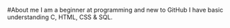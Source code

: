 #About me
I am a beginner at programming and new to GitHub
I have basic understanding C, HTML, CSS & SQL.
